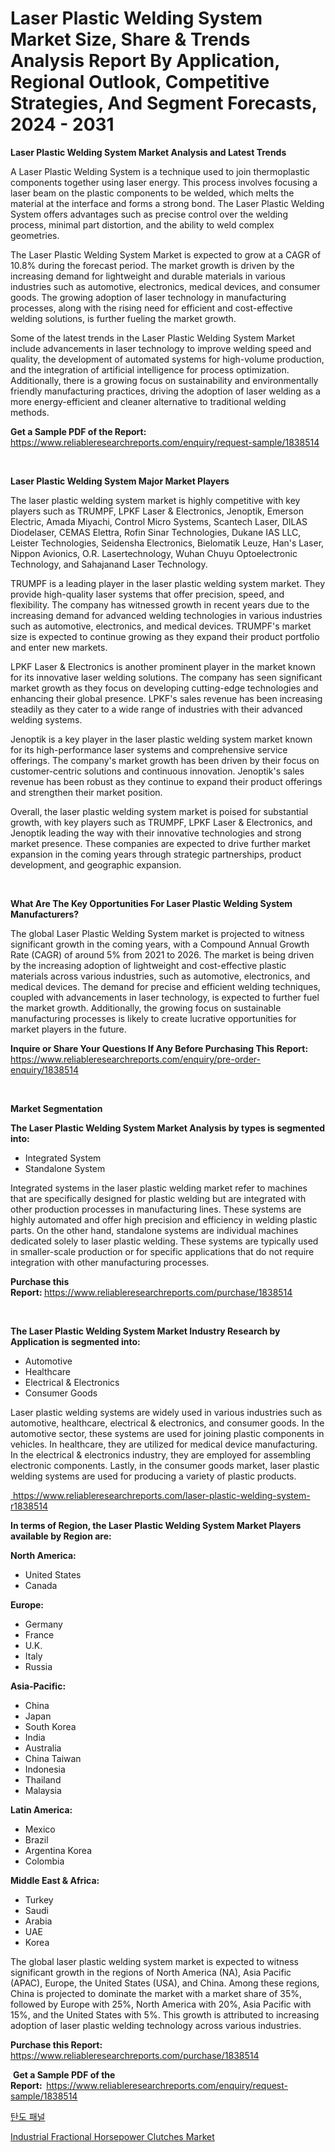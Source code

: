<p><h1>Laser Plastic Welding System Market Size, Share & Trends Analysis Report By Application, Regional Outlook, Competitive Strategies, And Segment Forecasts, 2024 - 2031</h1></p><p><strong>Laser Plastic Welding System Market Analysis and Latest Trends</strong></p>
<p><p>A Laser Plastic Welding System is a technique used to join thermoplastic components together using laser energy. This process involves focusing a laser beam on the plastic components to be welded, which melts the material at the interface and forms a strong bond. The Laser Plastic Welding System offers advantages such as precise control over the welding process, minimal part distortion, and the ability to weld complex geometries.</p><p>The Laser Plastic Welding System Market is expected to grow at a CAGR of 10.8% during the forecast period. The market growth is driven by the increasing demand for lightweight and durable materials in various industries such as automotive, electronics, medical devices, and consumer goods. The growing adoption of laser technology in manufacturing processes, along with the rising need for efficient and cost-effective welding solutions, is further fueling the market growth.</p><p>Some of the latest trends in the Laser Plastic Welding System Market include advancements in laser technology to improve welding speed and quality, the development of automated systems for high-volume production, and the integration of artificial intelligence for process optimization. Additionally, there is a growing focus on sustainability and environmentally friendly manufacturing practices, driving the adoption of laser welding as a more energy-efficient and cleaner alternative to traditional welding methods.</p></p>
<p><strong>Get a Sample PDF of the Report:&nbsp;</strong> <a href="https://www.reliableresearchreports.com/enquiry/request-sample/1838514">https://www.reliableresearchreports.com/enquiry/request-sample/1838514</a></p>
<p>&nbsp;</p>
<p><strong>Laser Plastic Welding System Major Market Players</strong></p>
<p><p>The laser plastic welding system market is highly competitive with key players such as TRUMPF, LPKF Laser & Electronics, Jenoptik, Emerson Electric, Amada Miyachi, Control Micro Systems, Scantech Laser, DILAS Diodelaser, CEMAS Elettra, Rofin Sinar Technologies, Dukane IAS LLC, Leister Technologies, Seidensha Electronics, Bielomatik Leuze, Han's Laser, Nippon Avionics, O.R. Lasertechnology, Wuhan Chuyu Optoelectronic Technology, and Sahajanand Laser Technology.</p><p>TRUMPF is a leading player in the laser plastic welding system market. They provide high-quality laser systems that offer precision, speed, and flexibility. The company has witnessed growth in recent years due to the increasing demand for advanced welding technologies in various industries such as automotive, electronics, and medical devices. TRUMPF's market size is expected to continue growing as they expand their product portfolio and enter new markets.</p><p>LPKF Laser & Electronics is another prominent player in the market known for its innovative laser welding solutions. The company has seen significant market growth as they focus on developing cutting-edge technologies and enhancing their global presence. LPKF's sales revenue has been increasing steadily as they cater to a wide range of industries with their advanced welding systems.</p><p>Jenoptik is a key player in the laser plastic welding system market known for its high-performance laser systems and comprehensive service offerings. The company's market growth has been driven by their focus on customer-centric solutions and continuous innovation. Jenoptik's sales revenue has been robust as they continue to expand their product offerings and strengthen their market position.</p><p>Overall, the laser plastic welding system market is poised for substantial growth, with key players such as TRUMPF, LPKF Laser & Electronics, and Jenoptik leading the way with their innovative technologies and strong market presence. These companies are expected to drive further market expansion in the coming years through strategic partnerships, product development, and geographic expansion.</p></p>
<p>&nbsp;</p>
<p><strong>What Are The Key Opportunities For Laser Plastic Welding System Manufacturers?</strong></p>
<p><p>The global Laser Plastic Welding System market is projected to witness significant growth in the coming years, with a Compound Annual Growth Rate (CAGR) of around 5% from 2021 to 2026. The market is being driven by the increasing adoption of lightweight and cost-effective plastic materials across various industries, such as automotive, electronics, and medical devices. The demand for precise and efficient welding techniques, coupled with advancements in laser technology, is expected to further fuel the market growth. Additionally, the growing focus on sustainable manufacturing processes is likely to create lucrative opportunities for market players in the future.</p></p>
<p><strong>Inquire or Share Your Questions If Any Before Purchasing This Report:</strong> <a href="https://www.reliableresearchreports.com/enquiry/pre-order-enquiry/1838514">https://www.reliableresearchreports.com/enquiry/pre-order-enquiry/1838514</a></p>
<p>&nbsp;</p>
<p><strong>Market Segmentation</strong></p>
<p><strong>The Laser Plastic Welding System Market Analysis by types is segmented into:</strong></p>
<p><ul><li>Integrated System</li><li>Standalone System</li></ul></p>
<p><p>Integrated systems in the laser plastic welding market refer to machines that are specifically designed for plastic welding but are integrated with other production processes in manufacturing lines. These systems are highly automated and offer high precision and efficiency in welding plastic parts. On the other hand, standalone systems are individual machines dedicated solely to laser plastic welding. These systems are typically used in smaller-scale production or for specific applications that do not require integration with other manufacturing processes.</p></p>
<p><strong>Purchase this Report:&nbsp;</strong><a href="https://www.reliableresearchreports.com/purchase/1838514">https://www.reliableresearchreports.com/purchase/1838514</a></p>
<p>&nbsp;</p>
<p><strong>The Laser Plastic Welding System Market Industry Research by Application is segmented into:</strong></p>
<p><ul><li>Automotive</li><li>Healthcare</li><li>Electrical & Electronics</li><li>Consumer Goods</li></ul></p>
<p><p>Laser plastic welding systems are widely used in various industries such as automotive, healthcare, electrical & electronics, and consumer goods. In the automotive sector, these systems are used for joining plastic components in vehicles. In healthcare, they are utilized for medical device manufacturing. In the electrical & electronics industry, they are employed for assembling electronic components. Lastly, in the consumer goods market, laser plastic welding systems are used for producing a variety of plastic products.</p></p>
<p><a href="https://www.reliableresearchreports.com/laser-plastic-welding-system-r1838514">&nbsp;https://www.reliableresearchreports.com/laser-plastic-welding-system-r1838514</a></p>
<p><strong>In terms of Region, the Laser Plastic Welding System Market Players available by Region are:</strong></p>
<p>
    <p> <strong> North America: </strong>
        <ul>
            <li>United States</li>
            <li>Canada</li>
        </ul>
        </p> 
    <p> <strong> Europe: </strong>
        <ul>
            <li>Germany</li>
            <li>France</li>
            <li>U.K.</li>
            <li>Italy</li>
            <li>Russia</li>
        </ul>
        </p> 
    <p> <strong> Asia-Pacific: </strong>
        <ul>
            <li>China</li>
            <li>Japan</li>
            <li>South Korea</li>
            <li>India</li>
            <li>Australia</li>
            <li>China Taiwan</li>
            <li>Indonesia</li>
            <li>Thailand</li>
            <li>Malaysia</li>
        </ul>
        </p> 
    <p> <strong> Latin America: </strong>
        <ul>
            <li>Mexico</li>
            <li>Brazil</li>
            <li>Argentina Korea</li>
            <li>Colombia</li>
        </ul>
        </p> 
    <p> <strong> Middle East & Africa: </strong>
        <ul>
            <li>Turkey</li>
            <li>Saudi</li>
            <li>Arabia</li>
            <li>UAE</li>
            <li>Korea</li>
        </ul>
    </p>
    </p>
<p><p>The global laser plastic welding system market is expected to witness significant growth in the regions of North America (NA), Asia Pacific (APAC), Europe, the United States (USA), and China. Among these regions, China is projected to dominate the market with a market share of 35%, followed by Europe with 25%, North America with 20%, Asia Pacific with 15%, and the United States with 5%. This growth is attributed to increasing adoption of laser plastic welding technology across various industries.</p></p>
<p><strong>Purchase this Report: </strong><a href="https://www.reliableresearchreports.com/purchase/1838514">https://www.reliableresearchreports.com/purchase/1838514</a></p>
<p>&nbsp;<strong>Get a Sample PDF of the Report:&nbsp;&nbsp;</strong><a href="https://www.reliableresearchreports.com/enquiry/request-sample/1838514">https://www.reliableresearchreports.com/enquiry/request-sample/1838514</a></p>
<p><strong></strong></p>
<p><p><a href="https://github.com/laholand/Market-Research-Report-List-3/blob/main/996066938928.md">탄도 패널</a></p><p><a href="https://github.com/JameTravis/Market-Research-Report-List-4/blob/main/industrial-fractional-horsepower-clutches-market.md">Industrial Fractional Horsepower Clutches Market</a></p></p>